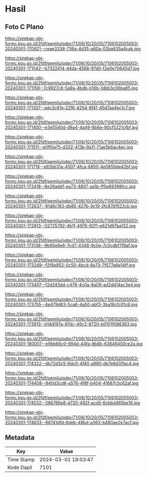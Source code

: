 # Hasil

## Foto C Plano

https://sirekap-obj-formc.kpu.go.id/2fdf/pemilu/pdpr/71/06/10/20/05/7106102005003-20240301-170921--ceae3338-736a-4d35-a80a-02ba635a4cab.jpg

https://sirekap-obj-formc.kpu.go.id/2fdf/pemilu/pdpr/71/06/10/20/05/7106102005003-20240301-171042--b7322414-d4da-4568-97d0-f2e0e70645d7.jpg

https://sirekap-obj-formc.kpu.go.id/2fdf/pemilu/pdpr/71/06/10/20/05/7106102005003-20240301-171159--7c9927c8-5a9a-4bdb-b18b-1dbb3c06ba85.jpg

https://sirekap-obj-formc.kpu.go.id/2fdf/pemilu/pdpr/71/06/10/20/05/7106102005003-20240301-171307--adc3c61e-22f6-4254-8f41-45d7aa4ec1c7.jpg

https://sirekap-obj-formc.kpu.go.id/2fdf/pemilu/pdpr/71/06/10/20/05/7106102005003-20240301-171400--e3e5540d-d9a4-4a49-8b6e-90cf5221cfbf.jpg

https://sirekap-obj-formc.kpu.go.id/2fdf/pemilu/pdpr/71/06/10/20/05/7106102005003-20240301-171511--e0ff0a75-d332-413b-9a11-71ae5b6ac4ec.jpg

https://sirekap-obj-formc.kpu.go.id/2fdf/pemilu/pdpr/71/06/10/20/05/7106102005003-20240301-171719--e92bb31a-4507-4fca-8850-4e0859de42bf.jpg

https://sirekap-obj-formc.kpu.go.id/2fdf/pemilu/pdpr/71/06/10/20/05/7106102005003-20240301-172418--8e26add1-ea73-4807-aa1b-ff5e69398fcc.jpg

https://sirekap-obj-formc.kpu.go.id/2fdf/pemilu/pdpr/71/06/10/20/05/7106102005003-20240301-172637--91d6c183-db85-427b-9c19-2fc87d1522cb.jpg

https://sirekap-obj-formc.kpu.go.id/2fdf/pemilu/pdpr/71/06/10/20/05/7106102005003-20240301-172813--02725792-4b1f-4976-92f1-e621d97ba132.jpg

https://sirekap-obj-formc.kpu.go.id/2fdf/pemilu/pdpr/71/06/10/20/05/7106102005003-20240301-173138--9b95e6e6-7cd7-4348-9c0e-7c0cdbf7f9af.jpg

https://sirekap-obj-formc.kpu.go.id/2fdf/pemilu/pdpr/71/06/10/20/05/7106102005003-20240301-173249--f2f8e852-0c50-4bcd-9a73-7f577a6e14ff.jpg

https://sirekap-obj-formc.kpu.go.id/2fdf/pemilu/pdpr/71/06/10/20/05/7106102005003-20240301-173407--f2d243dd-c478-4c0a-8a09-ad2dd14ac3e4.jpg

https://sirekap-obj-formc.kpu.go.id/2fdf/pemilu/pdpr/71/06/10/20/05/7106102005003-20240301-173755--4e479d83-5ca6-4a50-abf3-3ba18cfc01c6.jpg

https://sirekap-obj-formc.kpu.go.id/2fdf/pemilu/pdpr/71/06/10/20/05/7106102005003-20240301-173913--b14d197a-97dc-46c2-8720-b0101f086363.jpg

https://sirekap-obj-formc.kpu.go.id/2fdf/pemilu/pdpr/71/06/10/20/05/7106102005003-20240301-180007--e9bb66c0-994d-44fa-8b8b-63646400ce2a.jpg

https://sirekap-obj-formc.kpu.go.id/2fdf/pemilu/pdpr/71/06/10/20/05/7106102005003-20240301-174322--db72d3c5-9dc0-4f40-a980-db7e6d31fac4.jpg

https://sirekap-obj-formc.kpu.go.id/2fdf/pemilu/pdpr/71/06/10/20/05/7106102005003-20240301-174408--840d3cd8-a576-4f8f-b404-41687c5c62af.jpg

https://sirekap-obj-formc.kpu.go.id/2fdf/pemilu/pdpr/71/06/10/20/05/7106102005003-20240301-174532--386766e8-d720-492f-acd5-6cbbd465be16.jpg

https://sirekap-obj-formc.kpu.go.id/2fdf/pemilu/pdpr/71/06/10/20/05/7106102005003-20240301-174633--66741dfd-6deb-48bd-a363-b480ae2e7acf.jpg


## Metadata

| Key        | Value               |
| ---------- | ------------------- |
| Time Stamp | 2024-03-01 18:03:47 |
| Kode Dapil | 7101                |



